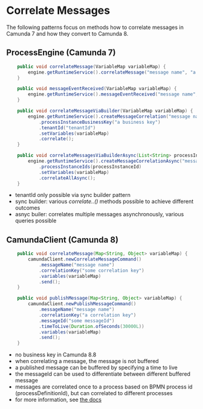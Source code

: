 # Correlate Messages

The following patterns focus on methods how to correlate messages in Camunda 7 and how they convert to Camunda 8.

## ProcessEngine (Camunda 7)

```java
	public void correlateMessage(VariableMap variableMap) {
        engine.getRuntimeService().correlateMessage("message name", "a business key", variableMap);
    }
```

```java
    public void messageEventReceived(VariableMap variableMap) {
        engine.getRuntimeService().messageEventReceived("message name", "execution id", variableMap);
    }
```

```java
    public void correlateMessageViaBuilder(VariableMap variableMap) {
        engine.getRuntimeService().createMessageCorrelation("message name")
            .processInstanceBusinessKey("a business key")
            .tenantId("tenantId")
            .setVariables(variableMap)
            .correlate();
    }
```

```java
    public void correlateMessagesViaBuilderAsync(List<String> processInstanceId, VariableMap variableMap) {
        engine.getRuntimeService().createMessageCorrelationAsync("message name")
            .processInstanceIds(processInstanceId)
            .setVariables(variableMap)
            .correlateAllAsync();
    }
```

-   tenantId only possible via sync builder pattern
-   sync builder: various _correlate..()_ methods possible to achieve different outcomes
-   asnyc builer: correlates multiple messages asynchronously, various queries possible

## CamundaClient (Camunda 8)

```java
    public void correlateMessage(Map<String, Object> variableMap) {
        camundaClient.newCorrelateMessageCommand()
            .messageName("message name")
            .correlationKey("some correlation key")
            .variables(variableMap)
            .send();
    }
```

```java
    public void publishMessage(Map<String, Object> variableMap) {
        camundaClient.newPublishMessageCommand()
            .messageName("message name")
            .correlationKey("a correlation key")
            .messageId("some messageId")
            .timeToLive(Duration.ofSeconds(30000L))
            .variables(variableMap)
            .send();
    }
```

-   no business key in Camunda 8.8
-   when correlating a message, the message is not buffered
-   a published message can be buffered by specifying a time to live
-   the messageId can be used to differentiate between different buffered message
-   messages are correlated once to a process based on BPMN process id (processDefinitionId), but can correlated to different processes
-   for more information, see [the docs](https://docs.camunda.io/docs/next/components/concepts/messages)
